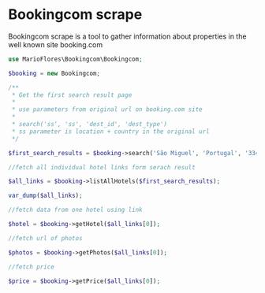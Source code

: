 Bookingcom scrape
=================

Bookingcom scrape is a tool to gather information about properties in the well known site booking.com

```php 
use MarioFlores\Bookingcom\Bookingcom; 

$booking = new Bookingcom;

/**
 * Get the first search result page
 * 
 * use parameters from original url on booking.com site 
 * 
 * search('ss', 'ss', 'dest_id', 'dest_type') 
 * ss parameter is location + country in the original url
 */

$first_search_results = $booking->search('São Miguel', 'Portugal', '3343', 'region');  

//fetch all individual hotel links form serach result 

$all_links = $booking->listAllHotels($first_search_results); 

var_dump($all_links); 

//fetch data from one hotel using link 

$hotel = $booking->getHotel($all_links[0]); 

//fetch url of photos 

$photos = $booking->getPhotos($all_links[0]); 

//fetch price 

$price = $booking->getPrice($all_links[0]); 